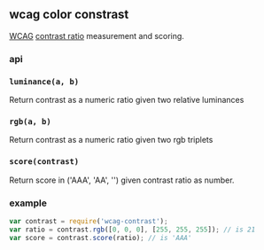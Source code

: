 ## wcag color constrast

[WCAG](http://www.w3.org/WAI/intro/wcag.php) [contrast ratio](http://www.w3.org/TR/WCAG20/#contrast-ratiodef)
measurement and scoring.

### api

### `luminance(a, b)`

Return contrast as a numeric ratio given two relative luminances

### `rgb(a, b)`

Return contrast as a numeric ratio given two rgb triplets

### `score(contrast)`

Return score in ('AAA', 'AA', '') given contrast ratio as number.

### example

```js
var contrast = require('wcag-contrast');
var ratio = contrast.rgb([0, 0, 0], [255, 255, 255]); // is 21
var score = contrast.score(ratio); // is 'AAA'
```
